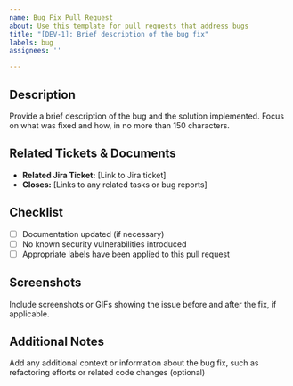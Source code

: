 ```yaml
---
name: Bug Fix Pull Request
about: Use this template for pull requests that address bugs
title: "[DEV-1]: Brief description of the bug fix"
labels: bug
assignees: ''

---
```


## Description
Provide a brief description of the bug and the solution implemented. Focus on what was fixed and how, in no more than 150 characters.

## Related Tickets & Documents
- **Related Jira Ticket:** [Link to Jira ticket]
- **Closes:** [Links to any related tasks or bug reports]

## Checklist
- [ ] Documentation updated (if necessary)
- [ ] No known security vulnerabilities introduced
- [ ] Appropriate labels have been applied to this pull request

## Screenshots
Include screenshots or GIFs showing the issue before and after the fix, if applicable.

## Additional Notes
Add any additional context or information about the bug fix, such as refactoring efforts or related code changes (optional)
